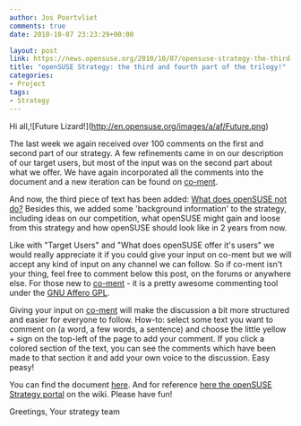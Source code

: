 ```yaml
---
author: Jos Poortvliet
comments: true
date: 2010-10-07 23:23:29+00:00

layout: post
link: https://news.opensuse.org/2010/10/07/opensuse-strategy-the-third-and-fourth-part-of-the-trilogy/
title: "openSUSE Strategy: the third and fourth part of the trilogy!"
categories:
- Project
tags:
- Strategy
---
```

Hi all,![Future Lizard!\](http://en.opensuse.org/images/a/af/Future.png)

The last week we again received over 100 comments on the first and second part of our strategy. A few refinements came in on our description of our target users, but most of the input was on the second part about what we offer. We have again incorporated all the comments into the document and a new iteration can be found on [co-ment](https://lite.co-ment.com/text/lNPCgzeGHdV/view/).

<!-- more -->
And now, the third piece of text has been added: [What does openSUSE not do?](https://lite.co-ment.com/text/lNPCgzeGHdV/view/) Besides this, we added some 'background information' to the strategy, including ideas on our competition, what openSUSE might gain and loose from this strategy and how openSUSE should look like in 2 years from now.

Like with "Target Users" and "What does openSUSE offer it's users" we would really appreciate it if you could give your input on co-ment but we will accept any kind of input on any channel we can follow. So if co-ment isn't your thing, feel free to comment below this post, on the forums or anywhere else. For those new to [co-ment](http://www.co-ment.com/about/) - it is a pretty awesome commenting tool under the [GNU Affero GPL](http://www.fsf.org/licensing/licenses/agpl-3.0.html).

Giving your input on [co-ment](https://lite.co-ment.com/text/lNPCgzeGHdV/view/) will make the discussion a bit more structured and easier for everyone to follow. How-to: select some text you want to comment on (a word, a few words, a sentence) and choose the little yellow + sign on the top-left of the page to add your comment. If you click a colored section of the text, you can see the comments which have been made to that section it and add your own voice to the discussion. Easy peasy!

You can find the document [here](https://lite.co-ment.com/text/lNPCgzeGHdV/view/). And for reference [here the openSUSE Strategy portal](http://en.opensuse.org/Portal:Strategy) on the wiki. Please have fun!

Greetings,
Your strategy team		
